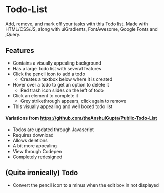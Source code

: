 # Todo-List
Add, remove, and mark off your tasks with this Todo list. Made with HTML/CSS/JS, along with uiGradients, FontAwesome, Google Fonts and jQuery. 

## Features
- Contains a visually appealing background 
- Has a large Todo list with several features
- Click the pencil icon to add a todo
  - Creates a textbox below where it is created
- Hover over a todo to get an option to delete it
  - Red trash icon slides on the left of todo
- Click an element to complete it
  - Grey strikethrough appears, click again to remove
- This visually appealing and well boxed todo list 

#### Variations from https://github.com/theAnshulGupta/Public-Todo-List
- Todos are updated through Javascript
- Requires download
- Allows deletions
- A bit more appealing
- View through Codepen
- Completely redesigned 


## (Quite ironically) Todo
- Convert the pencil icon to a minus when the edit box in not displayed
